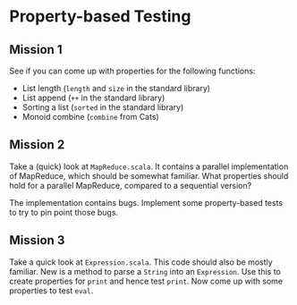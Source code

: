 # Property-based Testing

## Mission 1

See if you can come up with properties for the following functions:

- List length (`length` and `size` in the standard library)
- List append (`++` in the standard library)
- Sorting a list (`sorted` in the standard library)
- Monoid combine (`combine` from Cats)


## Mission 2

Take a (quick) look at `MapReduce.scala`. It contains a parallel implementation of MapReduce, which should be somewhat familiar. What properties should hold for a parallel MapReduce, compared to a sequential version?

The implementation contains bugs. Implement some property-based tests to try to pin point those bugs.

## Mission 3

Take a quick look at `Expression.scala`. This code should also be mostly familiar. New is a method to parse a `String` into an `Expression`. Use this to create properties for `print` and hence test `print`. Now come up with some properties to test `eval`.

